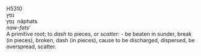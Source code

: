<body>
  <p>H5310<br>  נפץ  <br> נָפַץ  ‎  nâphats  <br><i>naw-fats‘ </i><br>A primitive root; to <i>dash</i> to pieces, or <i>scatter: - </i>be beaten in sunder, break (in pieces), broken, dash (in pieces), cause to be discharged, dispersed, be overspread, scatter.<br></p>
 </body>
